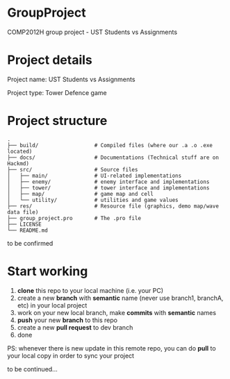 # GroupProject
COMP2012H group project - UST Students vs Assignments

# Project details
Project name: UST Students vs Assignments

Project type: Tower Defence game

# Project structure
```
.
├── build/                  # Compiled files (where our .a .o .exe located)
├── docs/                   # Documentations (Technical stuff are on Hackmd)
├── src/                    # Source files
│   ├── main/               # UI-related implementations
│   ├── enemy/              # enemy interface and implementations
│   ├── tower/              # tower interface and implementations
│   ├── map/                # game map and cell
│   └── utility/            # utilities and game values
├── res/                    # Resource file (graphics, demo map/wave data file)
├── group_project.pro       # The .pro file
├── LICENSE
└── README.md
```
to be confirmed

# Start working
1. **clone** this repo to your local machine (i.e. your PC)
2.  create a new **branch** with **semantic** name (never use branch1, branchA, etc) in your local project
3. work on your new local branch, make **commits** with **semantic** names
4. **push** your new **branch** to this repo
5. create a new **pull request** to dev branch
6. done

PS: whenever there is new update in this remote repo, you can do **pull** to your local copy in order to sync your project

to be continued...
